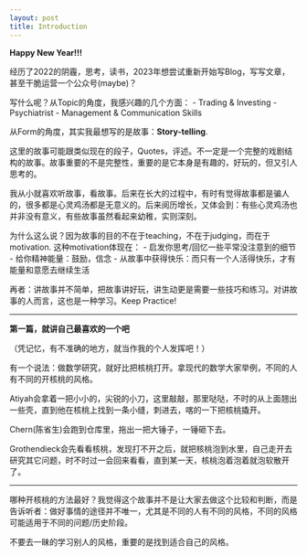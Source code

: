 ```yaml
---
layout: post
title: Introduction
---
```


**Happy New Year!!!**

经历了2022的阴霾，思考，读书，2023年想尝试重新开始写Blog，写写文章，甚至干脆运营一个公众号(maybe)？

写什么呢？从Topic的角度，我感兴趣的几个方面：
    - Trading & Investing
    - Psychiatrist
    - Management & Communication Skills

从Form的角度，其实我最想写的是故事：**Story-telling**. 

这里的故事可能跟类似现在的段子，Quotes，评述。不一定是一个完整的戏剧结构的故事。故事重要的不是完整性，重要的是它本身是有趣的，好玩的，但又引人思考的。

我从小就喜欢听故事，看故事。后来在长大的过程中，有时有觉得故事都是骗人的，很多都是心灵鸡汤都是无意义的。后来阅历增长，又体会到：有些心灵鸡汤也并非没有意义，有些故事虽然看起来幼稚，实则深刻。

为什么这么说？因为故事的目的不在于teaching，不在于judging，而在于motivation. 这种motivation体现在：
    - 启发你思考/回忆一些平常没注意到的细节
    - 给你精神能量：鼓励，信念
    - 从故事中获得快乐：而只有一个人活得快乐，才有能量和意愿去继续生活

再者：讲故事并不简单，把故事讲好玩，讲生动更是需要一些技巧和练习。对讲故事的人而言，这也是一种学习。Keep Practice!

---

**第一篇，就讲自己最喜欢的一个吧**

（凭记忆，有不准确的地方，就当作我的个人发挥吧！）

有一个说法：做数学研究，就好比把核桃打开。拿现代的数学大家举例，不同的人有不同的开核桃的风格。

Atiyah会拿着一把小小的，尖锐的小刀，这里敲敲，那里哒哒，不时的从上面翘出一些壳，直到他在核桃上找到一条小缝，刺进去，喀的一下把核桃撬开。

Chern(陈省生)会跑到仓库里，拖出一把大锤子，一锤砸下去。

Grothendieck会先看看核桃，发现打不开之后，就把核桃泡到水里，自己走开去研究其它问题，时不时过一会回来看看，直到某一天，核桃泡着泡着就泡软散开了。

---

哪种开核桃的方法最好？我觉得这个故事并不是让大家去做这个比较和判断，而是告诉听者：做好事情的途径并不唯一，尤其是不同的人有不同的风格，不同的风格可能适用于不同的问题/历史阶段。

不要去一昧的学习别人的风格，重要的是找到适合自己的风格。